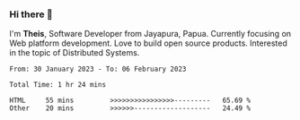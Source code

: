 ### Hi there 👋

I'm <b>Theis</b>, Software Developer from Jayapura, Papua. Currently focusing on Web platform development. Love to build open source products. Interested in the topic of Distributed Systems.



 
 <!--START_SECTION:waka-->

```text
From: 30 January 2023 - To: 06 February 2023

Total Time: 1 hr 24 mins

HTML     55 mins         >>>>>>>>>>>>>>>>---------   65.69 %
Other    20 mins         >>>>>>-------------------   24.49 %
```

<!--END_SECTION:waka-->
